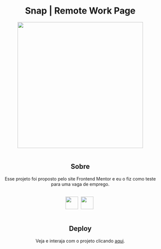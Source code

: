 <h1 align="center">Snap | Remote Work Page</h1>
<div align="center">
<img height="400cm" src="https://user-images.githubusercontent.com/119365652/209045901-a18b0379-0ecd-4c7e-a81e-5d3cdef785ea.gif">
</div>
<br>

<h2 align="center">Sobre</h2>
<p align="center">Esse projeto foi proposto pelo site Frontend Mentor e eu o fiz como teste para uma vaga de emprego.</p>
<br>

<div align="center">
<img height="40cm" src="https://cdn.jsdelivr.net/gh/devicons/devicon/icons/html5/html5-original.svg"/> <img height="40cm" hspace="5" src="https://cdn.jsdelivr.net/gh/devicons/devicon/icons/css3/css3-original.svg"/>
</div>
<br>

<h2 align="center">Deploy</h2>
<p align="center">Veja e interaja com o projeto clicando <a href="https://hijuliacs.github.io/snappage/">aqui</a>.</p>
